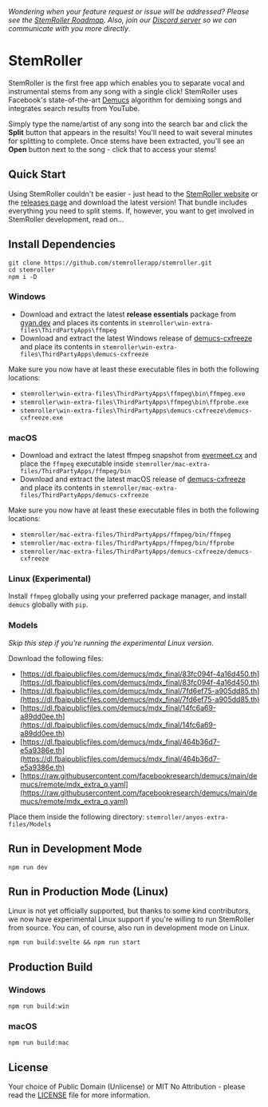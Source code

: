_Wondering when your feature request or issue will be addressed? Please see the [StemRoller Roadmap](https://github.com/orgs/stemrollerapp/projects/1). Also, join our [Discord server](https://www.stemroller.com/chat) so we can communicate with you more directly_.

# StemRoller

StemRoller is the first free app which enables you to separate vocal and instrumental stems from any song with a single click! StemRoller uses Facebook's state-of-the-art [Demucs](https://github.com/facebookresearch/demucs) algorithm for demixing songs and integrates search results from YouTube.

Simply type the name/artist of any song into the search bar and click the **Split** button that appears in the results! You'll need to wait several minutes for splitting to complete. Once stems have been extracted, you'll see an **Open** button next to the song - click that to access your stems!

## Quick Start

Using StemRoller couldn't be easier - just head to the [StemRoller website](https://stemroller.com) or the [releases page](https://github.com/stemrollerapp/stemroller/releases) and download the latest version! That bundle includes everything you need to split stems. If, however, you want to get involved in StemRoller development, read on...

## Install Dependencies

```
git clone https://github.com/stemrollerapp/stemroller.git
cd stemroller
npm i -D
```

### Windows

- Download and extract the latest **release essentials** package from [gyan.dev](https://www.gyan.dev/ffmpeg/builds/) and places its contents in `stemroller\win-extra-files\ThirdPartyApps\ffmpeg`
- Download and extract the latest Windows release of [demucs-cxfreeze](https://github.com/stemrollerapp/demucs-cxfreeze/releases) and place its contents in `stemroller\win-extra-files\ThirdPartyApps\demucs-cxfreeze`

Make sure you now have at least these executable files in both the following locations:

- `stemroller\win-extra-files\ThirdPartyApps\ffmpeg\bin\ffmpeg.exe`
- `stemroller\win-extra-files\ThirdPartyApps\ffmpeg\bin\ffprobe.exe`
- `stemroller\win-extra-files\ThirdPartyApps\demucs-cxfreeze\demucs-cxfreeze.exe`

### macOS

- Download and extract the latest ffmpeg snapshot from [evermeet.cx](https://evermeet.cx/ffmpeg/) and place the `ffmpeg` executable inside `stemroller/mac-extra-files/ThirdPartyApps/ffmpeg/bin`
- Download and extract the latest macOS release of [demucs-cxfreeze](https://github.com/stemrollerapp/demucs-cxfreeze/releases) and place its contents in `stemroller/mac-extra-files/ThirdPartyApps/demucs-cxfreeze`

Make sure you now have at least these executable files in both the following locations:

- `stemroller/mac-extra-files/ThirdPartyApps/ffmpeg/bin/ffmpeg`
- `stemroller/mac-extra-files/ThirdPartyApps/ffmpeg/bin/ffprobe`
- `stemroller/mac-extra-files/ThirdPartyApps/demucs-cxfreeze/demucs-cxfreeze`

### Linux (Experimental)

Install `ffmpeg` globally using your preferred package manager, and install `demucs` globally with `pip`.

### Models

_Skip this step if you're running the experimental Linux version_.

Download the following files:

- [https://dl.fbaipublicfiles.com/demucs/mdx_final/83fc094f-4a16d450.th](https://dl.fbaipublicfiles.com/demucs/mdx_final/83fc094f-4a16d450.th)
- [https://dl.fbaipublicfiles.com/demucs/mdx_final/7fd6ef75-a905dd85.th](https://dl.fbaipublicfiles.com/demucs/mdx_final/7fd6ef75-a905dd85.th)
- [https://dl.fbaipublicfiles.com/demucs/mdx_final/14fc6a69-a89dd0ee.th](https://dl.fbaipublicfiles.com/demucs/mdx_final/14fc6a69-a89dd0ee.th)
- [https://dl.fbaipublicfiles.com/demucs/mdx_final/464b36d7-e5a9386e.th](https://dl.fbaipublicfiles.com/demucs/mdx_final/464b36d7-e5a9386e.th)
- [https://raw.githubusercontent.com/facebookresearch/demucs/main/demucs/remote/mdx_extra_q.yaml](https://raw.githubusercontent.com/facebookresearch/demucs/main/demucs/remote/mdx_extra_q.yaml)

Place them inside the following directory: `stemroller/anyos-extra-files/Models`

## Run in Development Mode

`npm run dev`

## Run in Production Mode (Linux)

Linux is not yet officially supported, but thanks to some kind contributors, we now have experimental Linux support if you're willing to run StemRoller from source. You can, of course, also run in development mode on Linux.

`npm run build:svelte && npm run start`

## Production Build

### Windows

`npm run build:win`

### macOS

`npm run build:mac`

## License

Your choice of Public Domain (Unlicense) or MIT No Attribution - please read the [LICENSE](https://github.com/stemrollerapp/stemroller/blob/main/LICENSE) file for more information.
